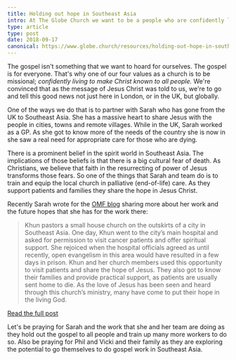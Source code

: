 ```yaml
---
title: Holding out hope in Southeast Asia
intro: At The Globe Church we want to be a people who are confidently living to make Christ known to all people, and we long to be a church committed to doing that globally…
type: article
type: post
date: 2018-09-17
canonical: https://www.globe.church/resources/holding-out-hope-in-southeast-asia
---
```


The gospel isn't something that we want to hoard for ourselves. The gospel is for everyone. That's why one of our four values as a church is to be missional; _confidently living to make Christ known to all people._ We're convinced that as the message of Jesus Christ was told to us, we're to go and tell this good news not just here in London, or in the UK, but globally.

One of the ways we do that is to partner with Sarah who has gone from the UK to Southeast Asia. She has a massive heart to share Jesus with the people in cities, towns and remote villages. While in the UK, Sarah worked as a GP. As she got to know more of the needs of the country she is now in she saw a real need for appropriate care for those who are dying.

There is a prominent belief in the spirit world in Southeast Asia. The implications of those beliefs is that there is a big cultural fear of death. As Christians, we believe that faith in the resurrecting of power of Jesus transforms those fears. So one of the things that Sarah and team do is to train and equip the local church in palliative (end-of-life) care. As they support patients and families they share the hope in Jesus Christ.

Recently Sarah wrote for the [OMF blog](https://omf.org/blog/2018/09/14/bringing-gospel-hope-through-palliative-care/) sharing more about her work and the future hopes that she has for the work there:

> Khun pastors a small house church on the outskirts of a city in Southeast Asia. One day, Khun went to the city’s main hospital and asked for permission to visit cancer patients and offer spiritual support. She rejoiced when the hospital officials agreed as until recently, open evangelism in this area would have resulted in a few days in prison. Khun and her church members used this opportunity to visit patients and share the hope of Jesus. They also got to know their families and provide practical support, as patients are usually sent home to die. As the love of Jesus has been seen and heard through this church’s ministry, many have come to put their hope in the living God.

[Read the full post](https://omf.org/blog/2018/09/14/bringing-gospel-hope-through-palliative-care/)

Let's be praying for Sarah and the work that she and her team are doing as they hold out the gospel to all people and train up many more workers to do so. Also be praying for Phil and Vicki and their family as they are exploring the potential to go themselves to do gospel work in Southeast Asia.
